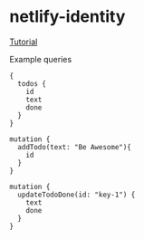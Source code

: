 # netlify-identity

[Tutorial](https://egghead.io/playlists/building-a-serverless-jamstack-todo-app-with-netlify-gatsby-graphql-and-faunadb-53bb)


Example queries
```
{
  todos {
    id
    text
    done
  }
}

mutation {
  addTodo(text: "Be Awesome"){
    id
  }
}

mutation {
  updateTodoDone(id: "key-1") {
    text
    done
  }
}
```